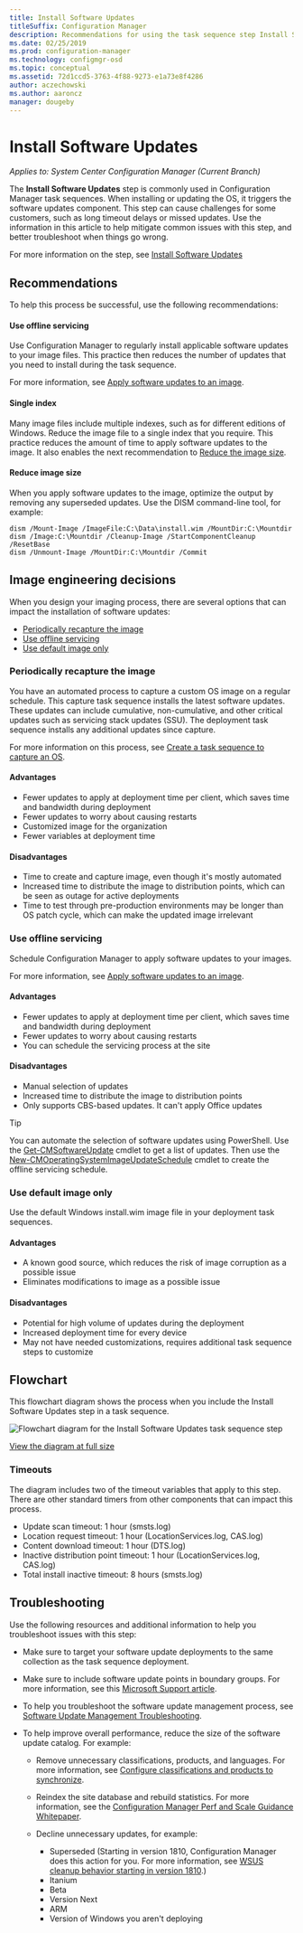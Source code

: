 ```yaml
---
title: Install Software Updates
titleSuffix: Configuration Manager
description: Recommendations for using the task sequence step Install Software Updates in Configuration Manager.
ms.date: 02/25/2019
ms.prod: configuration-manager
ms.technology: configmgr-osd
ms.topic: conceptual
ms.assetid: 72d1ccd5-3763-4f88-9273-e1a73e8f4286
author: aczechowski
ms.author: aaroncz
manager: dougeby
---
```


# Install Software Updates

*Applies to: System Center Configuration Manager (Current Branch)*

The **Install Software Updates** step is commonly used in Configuration Manager task sequences. When installing or updating the OS, it triggers the software updates component. This step can cause challenges for some customers, such as long timeout delays or missed updates. Use the information in this article to help mitigate common issues with this step, and better troubleshoot when things go wrong.

For more information on the step, see [Install Software Updates](/sccm/osd/understand/task-sequence-steps#BKMK_InstallSoftwareUpdates)



## Recommendations

To help this process be successful, use the following recommendations:

#### Use offline servicing
Use Configuration Manager to regularly install applicable software updates to your image files. This practice then reduces the number of updates that you need to install during the task sequence. 

For more information, see [Apply software updates to an image](/sccm/osd/get-started/manage-operating-system-images#BKMK_OSImagesApplyUpdates).


#### Single index
Many image files include multiple indexes, such as for different editions of Windows. Reduce the image file to a single index that you require. This practice reduces the amount of time to apply software updates to the image. It also enables the next recommendation to [Reduce the image size](#bkmk_resetbase). 


#### <a name="bkmk_resetbase"></a> Reduce image size
When you apply software updates to the image, optimize the output by removing any superseded updates. Use the DISM command-line tool, for example: 

```
dism /Mount-Image /ImageFile:C:\Data\install.wim /MountDir:C:\Mountdir
dism /Image:C:\Mountdir /Cleanup-Image /StartComponentCleanup /ResetBase 
dism /Unmount-Image /MountDir:C:\Mountdir /Commit  
```



## Image engineering decisions

When you design your imaging process, there are several options that can impact the installation of software updates:

- [Periodically recapture the image](#bkmk_goldimage)  
- [Use offline servicing](#bkmk_offline)  
- [Use default image only](#bkmk_installwim)


### <a name="bkmk_goldimage"></a> Periodically recapture the image

You have an automated process to capture a custom OS image on a regular schedule. This capture task sequence installs the latest software updates. These updates can include cumulative, non-cumulative, and other critical updates such as servicing stack updates (SSU). The deployment task sequence installs any additional updates since capture.

For more information on this process, see [Create a task sequence to capture an OS](/sccm/osd/deploy-use/create-a-task-sequence-to-capture-an-operating-system).


#### Advantages
- Fewer updates to apply at deployment time per client, which saves time and bandwidth during deployment
- Fewer updates to worry about causing restarts
- Customized image for the organization
- Fewer variables at deployment time

#### Disadvantages 
- Time to create and capture image, even though it's mostly automated
- Increased time to distribute the image to distribution points, which can be seen as outage for active deployments
- Time to test through pre-production environments may be longer than OS patch cycle, which can make the updated image irrelevant 


### <a name="bkmk_offline"></a> Use offline servicing

Schedule Configuration Manager to apply software updates to your images. 

For more information, see [Apply software updates to an image](/sccm/osd/get-started/manage-operating-system-images#BKMK_OSImagesApplyUpdates).


#### Advantages
- Fewer updates to apply at deployment time per client, which saves time and bandwidth during deployment
- Fewer updates to worry about causing restarts
- You can schedule the servicing process at the site

#### Disadvantages 
- Manual selection of updates 
- Increased time to distribute the image to distribution points
- Only supports CBS-based updates. It can't apply Office updates

> [!Tip]  
> You can automate the selection of software updates using PowerShell. Use the [Get-CMSoftwareUpdate](https://docs.microsoft.com/powershell/module/configurationmanager/get-cmsoftwareupdate?view=sccm-ps) cmdlet to get a list of updates. Then use the [New-CMOperatingSystemImageUpdateSchedule](https://docs.microsoft.com/powershell/module/configurationmanager/new-cmoperatingsystemimageupdateschedule?view=sccm-ps) cmdlet to create the offline servicing schedule.  


### <a name="bkmk_installwim"></a> Use default image only

Use the default Windows install.wim image file in your deployment task sequences.

#### Advantages
- A known good source, which reduces the risk of image corruption as a possible issue
- Eliminates modifications to image as a possible issue

#### Disadvantages 
- Potential for high volume of updates during the deployment
- Increased deployment time for every device
- May not have needed customizations, requires additional task sequence steps to customize



## Flowchart

This flowchart diagram shows the process when you include the Install Software Updates step in a task sequence.

![Flowchart diagram for the Install Software Updates task sequence step](media/ts-step-install-software-updates.png)

[View the diagram at full size](media/ts-step-install-software-updates.svg)


### Timeouts

The diagram includes two of the timeout variables that apply to this step. There are other standard timers from other components that can impact this process. 

- Update scan timeout: 1 hour (smsts.log)  
- Location request timeout: 1 hour (LocationServices.log, CAS.log)  
- Content download timeout: 1 hour (DTS.log)  
- Inactive distribution point timeout: 1 hour (LocationServices.log, CAS.log)  
- Total install inactive timeout: 8 hours (smsts.log)  



## Troubleshooting

Use the following resources and additional information to help you troubleshoot issues with this step:

- Make sure to target your software update deployments to the same collection as the task sequence deployment.  

- Make sure to include software update points in boundary groups. For more information, see this [Microsoft Support article](https://support.microsoft.com/help/4041012/1702-clients-do-not-get-software-updates-from-configuration-manager).  

- To help you troubleshoot the software update management process, see [Software Update Management Troubleshooting](https://support.microsoft.com/help/10680/software-update-management-troubleshooting-in-configuration-manager).  

- To help improve overall performance, reduce the size of the software update catalog. For example:  

    - Remove unnecessary classifications, products, and languages. For more information, see [Configure classifications and products to synchronize](/sccm/sum/get-started/configure-classifications-and-products).  

    - Reindex the site database and rebuild statistics. For more information, see the [Configuration Manager Perf and Scale Guidance Whitepaper](https://gallery.technet.microsoft.com/Configuration-Manager-ba55428e).  

    - Decline unnecessary updates, for example:
        - Superseded (Starting in version 1810, Configuration Manager does this action for you. For more information, see [WSUS cleanup behavior starting in version 1810](/sccm/sum/deploy-use/software-updates-maintenance#wsus-cleanup-behavior-starting-in-version-1810).)
        - Itanium
        - Beta
        - Version Next
        - ARM
        - Version of Windows you aren't deploying

